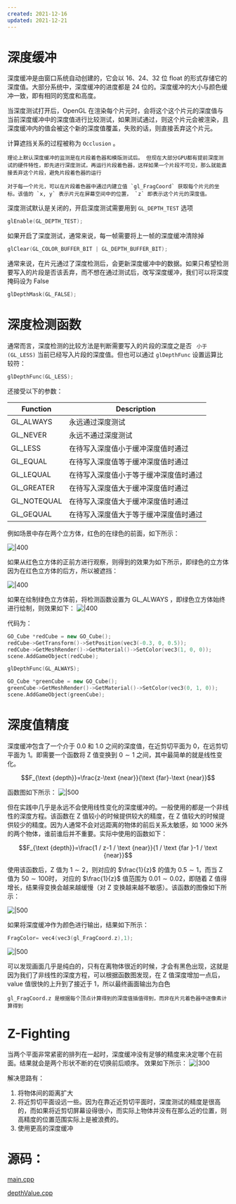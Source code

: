 ```yaml
---
created: 2021-12-16
updated: 2021-12-21
---
```

# 深度缓冲

深度缓冲是由窗口系统自动创建的，它会以 16、24、32 位 float 的形式存储它的深度值。大部分系统中，深度缓冲的进度都是 24 位的。深度缓冲的大小与颜色缓冲一致，即有相同的宽度和高度。

当深度测试打开后，OpenGL 在渲染每个片元时，会将这个这个片元的深度值与当前深度缓冲中的深度值进行比较测试，如果测试通过，则这个片元会被渲染，且深度缓冲内的值会被这个新的深度值覆盖，失败的话，则直接丢弃这个片元。

计算遮挡关系的过程被称为 `Occlusion` 。

```ad-note
理论上默认深度缓冲的监测是在片段着色器和模版测试后。 但现在大部分GPU都有提前深度测试的硬件特性，即先进行深度测试，再运行片段着色器，这样如果一个片段不可见，那么就能直接丢弃这个片段，避免片段着色器的运行
```

```ad-note
对于每一个片元，可以在片段着色器中通过内建立值 `gl_FragCoord` 获取每个片元的坐标。该值的 `x, y` 表示片元在屏幕空间中的位置， `z` 即表示这个片元的深度值。
```

深度测试默认是关闭的，开启深度测试需要用到 `GL_DEPTH_TEST` 选项
```cpp
glEnable(GL_DEPTH_TEST);
```

如果开启了深度测试，通常来说，每一帧需要将上一帧的深度缓冲清除掉
```cpp
glClear(GL_COLOR_BUFFER_BIT | GL_DEPTH_BUFFER_BIT);
```

通常来说，在片元通过了深度检测后，会更新深度缓冲中的数据。如果只希望检测要写入的片段是否该丢弃，而不想在通过测试后，改写深度缓冲，我们可以将深度掩码设为 False
```cpp
glDepthMask(GL_FALSE);
```

# 深度检测函数

通常而言，深度检测的比较方法是判断需要写入的片段的深度之是否 ` 小于(GL_LESS)` 当前已经写入片段的深度值。但也可以通过 `glDepthFunc` 设置运算比较符：
```cpp
glDepthFunc(GL_LESS);
```

还接受以下的参数：

| Function    | Description                            |
| ----------- | -------------------------------------- |
| GL_ALWAYS   | 永远通过深度测试                       |
| GL_NEVER    | 永远不通过深度测试                     |
| GL_LESS     | 在待写入深度值小于缓冲深度值时通过     |
| GL_EQUAL    | 在待写入深度值等于缓冲深度值时通过     |
| GL_LEQUAL   | 在待写入深度值小于等于缓冲深度值时通过 |
| GL_GREATER  | 在待写入深度值大于缓冲深度值时通过     |
| GL_NOTEQUAL | 在待写入深度值大于缓冲深度值时通过     |
| GL_GEQUAL   | 在待写入深度值大于等于缓冲深度值时通过 |

 例如场景中存在两个立方体，红色的在绿色的前面，如下所示：

 ![|400](assets/Learn%20OpenGL%20-%20Ch%2015%20Depth%20Testing/Untitled.png)

 如果从红色立方体的正前方进行观察，则得到的效果为如下所示，即绿色的立方体因为在红色立方体的后方，所以被遮挡：

 ![|400](assets/Learn%20OpenGL%20-%20Ch%2015%20Depth%20Testing/Untitled%201.png)

 如果在绘制绿色立方体前，将检测函数设置为 GL_ALWAYS ，即绿色立方体始终进行绘制，则效果如下：
 ![|400](assets/Learn%20OpenGL%20-%20Ch%2015%20Depth%20Testing/Untitled%202.png)

 代码为：

```cpp
GO_Cube *redCube = new GO_Cube();
redCube->GetTransform()->SetPosition(vec3(-0.3, 0, 0.5));
redCube->GetMeshRender()->GetMaterial()->SetColor(vec3(1, 0, 0));
scene.AddGameObject(redCube);

glDepthFunc(GL_ALWAYS);

GO_Cube *greenCube = new GO_Cube();
greenCube->GetMeshRender()->GetMaterial()->SetColor(vec3(0, 1, 0));
scene.AddGameObject(greenCube);
```

# 深度值精度

深度缓冲包含了一个介于 0.0 和 1.0 之间的深度值，在近剪切平面为 0，在远剪切平面为 1。即需要一个函数将 Z 值变换到 $0 \sim 1$ 之间，其中最简单的就是线性变化。

$$F_{\text {depth}}=\frac{z-\text {near}}{\text {far}-\text {near}}$$

函数图如下所示：
![|500](assets/Learn%20OpenGL%20-%20Ch%2015%20Depth%20Testing/image-20211216223132789.png)

但在实践中几乎是永远不会使用线性变化的深度缓冲的。一般使用的都是一个非线性的深度方程。该函数在 Z 值较小的时候提供较大的精度，在 Z 值较大的时候提供较少的精度。因为人通常不会对远距离的物体的前后关系太敏感，如 1000 米外的两个物体，谁前谁后并不重要。实际中使用的函数如下：

$$F_{\text {depth}}=\frac{1 / z-1 / \text {near}}{1 / \text {far }-1 / \text {near}}$$

使用该函数后，Z 值为 $1 \sim 2$，则对应的 $\frac{1}{z}$ 的值为 $0.5 \sim 1$，而当 Z 值为 $50\sim 100$时， 对应的 $\frac{1}{z}$ 值范围为 $0.01 \sim 0.02$，即随着 Z 值得增长，结果得变换会越来越缓慢（对 Z 变换越来越不敏感）。该函数的图像如下所示：

![|500](assets/Learn%20OpenGL%20-%20Ch%2015%20Depth%20Testing/Untitled%204.png)

如果将深度缓冲作为颜色进行输出，结果如下所示：

```cpp
FragColor= vec4(vec3(gl_FragCoord.z),1);
```

![|500](assets/Learn%20OpenGL%20-%20Ch%2015%20Depth%20Testing/Untitled%205.png)

可以发现画面几乎是纯白的，只有在离物体很近的时候，才会有黑色出现，这就是因为我们了非线性的深度方程，可以根据函数图发现，在 Z 值深度增加一点后，value 值很快的上升到了接近于 1，所以最终画面输出为白色

```ad-warning
gl_FragCoord.z 是根据每个顶点计算得到的深度值插值得到，而非在片元着色器中逐像素计算得到
```

# Z-Fighting

当两个平面非常紧密的排列在一起时，深度缓冲没有足够的精度来决定哪个在前面。结果就会是两个形状不断的在切换前后顺序。 效果如下所示：
![|300](assets/Learn%20OpenGL%20-%20Ch%2015%20Depth%20Testing/Untitled%206.png)

解决思路有：

1.  将物体间的距离扩大
2.  将近剪切平面设远一些。因为在靠近近剪切平面时，深度测试的精度是很高的，而如果将近剪切屏幕设得很小，而实际上物体并没有在那么近的位置，则高精度的位置范围实际上是被浪费的。
3.  使用更高的深度缓冲

# 源码：

 [main.cpp](https://raw.githubusercontent.com/xuejiaW/Study-Notes/master/LearnOpenGL_VSCode/src/13.DepthTesting/main.cpp)

 [depthValue.cpp](https://raw.githubusercontent.com/xuejiaW/Study-Notes/master/LearnOpenGL_VSCode/src/13.DepthTesting/depthValue.frag)
